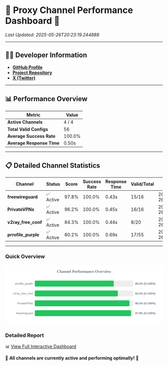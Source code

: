 # 🌟 Proxy Channel Performance Dashboard 🌟

_Last Updated: 2025-05-26T20:23:19.244888_

---

## 👩‍💻 Developer Information

- **[GitHub Profile](https://github.com/4n0nymou3)**  
- **[Project Repository](https://github.com/4n0nymou3/multi-proxy-config-fetcher)**  
- **[X (Twitter)](https://x.com/4n0nymou3)**  

---

## 📊 Performance Overview

| Metric                | Value       |
|-----------------------|-------------|
| **Active Channels**   | 4 / 4       |
| **Total Valid Configs** | 56          |
| **Average Success Rate** | 100.0%      |
| **Average Response Time** | 0.50s       |

---

## 📋 Detailed Channel Statistics

| Channel          | Status     | Score  | Success Rate | Response Time | Valid/Total | Last Success               |
|------------------|------------|--------|--------------|---------------|-------------|----------------------------|
| **freewireguard**  | ✅ Active  | 97.8%  | 100.0% | 0.43s         | 15/16       | 2025-05-26T20:23:19.242976 |
| **PrivateVPNs**  | ✅ Active  | 96.2%  | 100.0% | 0.45s         | 16/16       | 2025-05-26T20:23:18.783607 |
| **v2ray_free_conf**  | ✅ Active  | 84.3%  | 100.0% | 0.44s         | 8/20       | 2025-05-26T20:23:18.296063 |
| **prrofile_purple**  | ✅ Active  | 80.2%  | 100.0% | 0.69s         | 17/55       | 2025-05-26T20:23:17.816999 |

---

### Quick Overview
<div align="center">
  <a href="https://raw.githubusercontent.com/nullluser/NullRepo/refs/heads/main/assets/channel_stats_chart.svg">
    <img src="https://raw.githubusercontent.com/nullluser/NullRepo/refs/heads/main/assets/channel_stats_chart.svg" alt="Source Performance Statistics" width="800">
  </a>
</div>

### Detailed Report
📊 [View Full Interactive Dashboard](https://htmlpreview.github.io/?https://github.com/nullluser/NullRepo/blob/main/assets/performance_report.html)

🎉 **All channels are currently active and performing optimally!** 🎉
